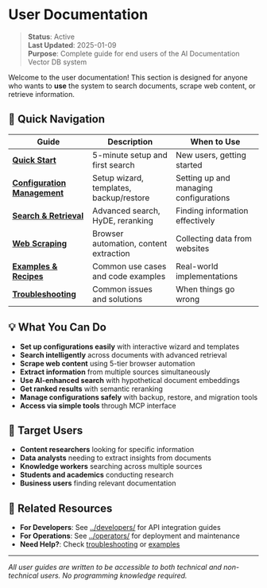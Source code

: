 # User Documentation

> **Status**: Active  
> **Last Updated**: 2025-01-09  
> **Purpose**: Complete guide for end users of the AI Documentation Vector DB system

Welcome to the user documentation! This section is designed for anyone who wants to **use** the system to search documents, scrape web content, or retrieve information.

## 🚀 Quick Navigation

| Guide | Description | When to Use |
|-------|-------------|-------------|
| [**Quick Start**](./quick-start.md) | 5-minute setup and first search | New users, getting started |
| [**Configuration Management**](./configuration-management.md) | Setup wizard, templates, backup/restore | Setting up and managing configurations |
| [**Search & Retrieval**](./search-and-retrieval.md) | Advanced search, HyDE, reranking | Finding information effectively |
| [**Web Scraping**](./web-scraping.md) | Browser automation, content extraction | Collecting data from websites |
| [**Examples & Recipes**](./examples-and-recipes.md) | Common use cases and code examples | Real-world implementations |
| [**Troubleshooting**](./troubleshooting.md) | Common issues and solutions | When things go wrong |

## 💡 What You Can Do

- **Set up configurations easily** with interactive wizard and templates
- **Search intelligently** across documents with advanced retrieval
- **Scrape web content** using 5-tier browser automation
- **Extract information** from multiple sources simultaneously  
- **Use AI-enhanced search** with hypothetical document embeddings
- **Get ranked results** with semantic reranking
- **Manage configurations safely** with backup, restore, and migration tools
- **Access via simple tools** through MCP interface

## 🎯 Target Users

- **Content researchers** looking for specific information
- **Data analysts** needing to extract insights from documents
- **Knowledge workers** searching across multiple sources
- **Students and academics** conducting research
- **Business users** finding relevant documentation

## 🔗 Related Resources

- **For Developers**: See [../developers/](../developers/README.md) for API integration guides
- **For Operations**: See [../operators/](../operators/README.md) for deployment and maintenance
- **Need Help?**: Check [troubleshooting](./troubleshooting.md) or [examples](./examples-and-recipes.md)

---

*All user guides are written to be accessible to both technical and non-technical users. No programming knowledge required.*
